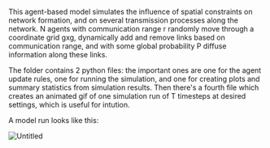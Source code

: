 This agent-based model simulates the influence of spatial constraints on network formation, and on several transmission processes along the network. 
N agents with communication range r randomly move through a coordinate grid gxg, dynamically add and remove links based on communication range, 
and with some global probability P diffuse information along these links.

The folder contains 2 python files: the important ones are one for the agent update rules, one for running the simulation, and one for creating plots and summary statistics from simulation results. Then there's a fourth file which creates an animated gif of one simulation run of T timesteps at desired settings, which is useful for intution. 

A model run looks like this: 

![Untitled](https://github.com/niekkerssies/Range-model/assets/125357452/58f68008-731e-461e-80d7-394cbb75dc0a)



